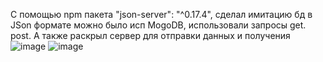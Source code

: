 С помощью npm пакета  "json-server": "^0.17.4", сделал имитацию бд в  JSon формате 
можно было исп MogoDB, использовали запросы   get. post.
А также раскрыл сервер для отправки данных и получения 
![image](https://github.com/VN23js/Shop/assets/90689988/9343345a-dccf-427d-9779-828b5e7b3f59)
![image](https://github.com/VN23js/Shop/assets/90689988/88ab643e-4640-4e35-8257-bf8b63f73a30)
